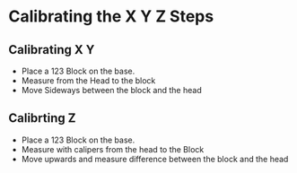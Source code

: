 # Calibrating the X Y Z Steps

## Calibrating X Y

  * Place a 123 Block on the base.
  * Measure from the Head to the block
  * Move Sideways between the block and the head

## Calibrting Z

  * Place a 123 Block on the base.
  * Measure with calipers from the head to the Block
  * Move upwards and measure difference between the block and the head
